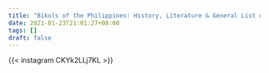 ```yaml
---
title: "Bikols of the Philippines: History, Literature & General List of Literary Works"
date: 2021-01-23T21:01:27+08:00
tags: []
draft: false
---
```

{{< instagram CKYk2LLj7KL >}}
